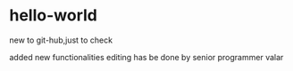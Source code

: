 # hello-world
new to git-hub,just to check

added new functionalities 
editing has be done by senior programmer valar
